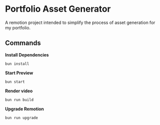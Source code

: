 # Portfolio Asset Generator

A remotion project intended to simplify the process of asset generation for my portfolio.

## Commands

**Install Dependencies**

```console
bun install
```

**Start Preview**

```console
bun start
```

**Render video**

```console
bun run build
```

**Upgrade Remotion**

```console
bun run upgrade
```
